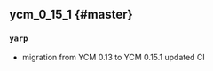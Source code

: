 ycm_0_15_1 {#master}
-----------

### `yarp`

* migration from YCM 0.13 to YCM 0.15.1
  updated CI


